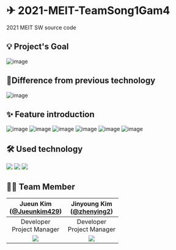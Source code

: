 # ✈ 2021-MEIT-TeamSong1Gam4
2021 MEIT SW source code

## 💡 Project's Goal 
![image](https://user-images.githubusercontent.com/92364973/173734252-9f2365da-10b7-48b1-a9b2-2e9a758c8ac1.png)

## 💎Difference from previous technology
![image](https://user-images.githubusercontent.com/92364973/173734743-1284ee89-632e-43ba-8498-f4d9219ed0f5.png)

## ✨ Feature introduction 
![image](https://user-images.githubusercontent.com/92364973/173734417-382442ed-db57-4c75-a68a-3c1f571f75f7.png)
![image](https://user-images.githubusercontent.com/92364973/173734440-f164f432-2ec1-40c3-b126-1c1515461919.png)
![image](https://user-images.githubusercontent.com/92364973/173734457-7f1d99ea-1296-4b51-a2e5-a0abfe49d9d5.png)
![image](https://user-images.githubusercontent.com/92364973/173734476-85041d02-0050-4dc9-aa8e-4e16b20752a7.png)
![image](https://user-images.githubusercontent.com/92364973/173734489-15348266-5760-4344-895c-acc29eba7eaf.png)
![image](https://user-images.githubusercontent.com/92364973/173734504-78123136-77f5-4ec6-aef1-d3174aaa4a06.png)


## 🛠 Used technology
<img src="https://img.shields.io/badge/AndroidStudio-3DDC84?style=flat-square&logo=androidstudio&logoColor=white"/></a>
<img src="https://img.shields.io/badge/Firebase-FFCA28?style=flat-square&logo=Firebase&logoColor=white"/></a>
<img src="https://img.shields.io/badge/phpmyadmin-6C78AF?style=flat-square&logo=phpMyAdmin&logoColor=white"/></a>

## 🙆‍♀ Team Member 
|Jueun Kim<br/>([@Jueunkim429](https://github.com/Jueunkim429))|Jinyoung Kim<br/>([@zhenying2](https://github.com/zhenying2))|
|:----------:|:----------:|
|Developer<br/>Project Manager|Developer<br/>Project Manager|
|![](https://github.com/Jueunkim429.png)|![](https://github.com/zhenying2.png)|
